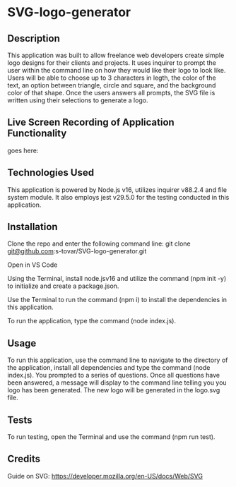 # SVG-logo-generator

## Description

This application was built to allow freelance web developers create simple logo designs for their clients and projects. It uses inquirer to prompt the user within the command line on how they would like their logo to look like. Users will be able to choose up to 3 characters in legth, the color of the text, an option between triangle, circle and square, and the background color of that shape. Once the users answers all prompts, the SVG file is written using their selections to generate a logo. 

## Live Screen Recording of Application Functionality

goes here:

## Technologies Used 

This application is powered by Node.js v16, utilizes inquirer v88.2.4 and file system module. It also employs jest v29.5.0 for the testing conducted in this application. 

## Installation

Clone the repo and enter the following command line: git clone git@github.com:s-tovar/SVG-logo-generator.git

Open in VS Code

Using the Terminal, install node.jsv16 and utilize the command (npm init -y) to initialize and create a package.json. 

Use the Terminal to run the command (npm i) to install the dependencies in this application.

To run the application, type the command (node index.js).

## Usage

To run this application, use the command line to navigate to the directory of the application, install all dependencies and type the command (node index.js). You prompted to a series of questions. Once all questions have been answered, a message will display to the command line telling you you logo has been generated. The new logo will be generated in the logo.svg file. 

## Tests

To run testing, open the Terminal and use the command (npm run test).

## Credits 

Guide on SVG: https://developer.mozilla.org/en-US/docs/Web/SVG
